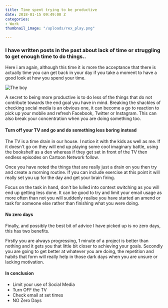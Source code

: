 ```yaml
---
title: Time spent trying to be productive
date: 2018-01-15 09:49:00 Z
categories:
- Work
thumbnail_image: "/uploads/rex_play.png"

---
```


### I have written posts in the past about lack of time or struggling to get enough time to do things.. 

Here i am again, although this time it is more the acceptance that there is actually time you can get back in your day if you take a moment to have a good look at how you spend your time.

<p><img  src="{{ site.baseurl }}/uploads/rex_play.png" alt="The boy"  /></p>

A secret to being more productive is to do less of the things that do not contribute towards the end goal you have in mind. Breaking the shackles of checking social media is an obvious one, it can become a go to reaction to pick up your mobile and refresh Facebook, Twitter or Instagram. This can also break your concentration when you are doing something too.

#### Turn off your TV and go and do something less boring instead

The TV is a time drain in our house. I notice it with the kids as well as me. If it doesn't go on they will end up playing some cool imaginary battle, using the bookshelf as a den whereas if they get set in front of the TV then endless episodes on Cartoon Network follow.

Once you have noted the things that are really just a drain on you then try and create a morning routine. If you can include exercise at this point it will really set you up for the day and get your brain firing.

Focus on the task in hand, don't be lulled into context switching as you will end up getting less done. It can be good to try and limit your email usage as more often than not you will suddenly realise you have started an amend or task for someone else rather than finishing what you were doing.

#### No zero days

Finally, and possibly the best bit of advice I have picked up is no zero days, this has two benefits.

Firstly you are always progressing, 1 minute of a project is better than nothing and it gets you that little bit closer to achieving your goals. Secondly you are going to get better at whatever you are doing, the repetition and habits that form will really help in those dark days when you are unsure or lacking motivation.

#### In conclusion 

* Limit your use of Social Media
* Turn OFF the TV
* Check email at set times
* NO Zero Days

